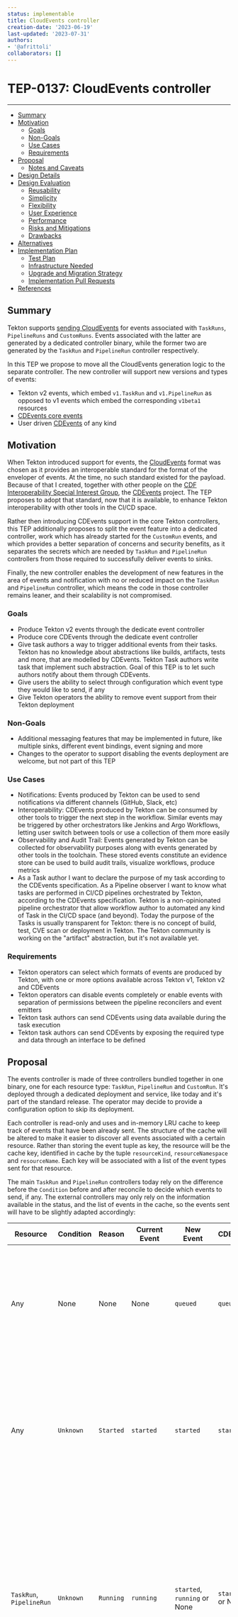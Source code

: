 ```yaml
---
status: implementable
title: CloudEvents controller
creation-date: '2023-06-19'
last-updated: '2023-07-31'
authors:
- '@afrittoli'
collaborators: []
---
```


# TEP-0137: CloudEvents controller
---

<!-- toc -->
- [Summary](#summary)
- [Motivation](#motivation)
  - [Goals](#goals)
  - [Non-Goals](#non-goals)
  - [Use Cases](#use-cases)
  - [Requirements](#requirements)
- [Proposal](#proposal)
  - [Notes and Caveats](#notes-and-caveats)
- [Design Details](#design-details)
- [Design Evaluation](#design-evaluation)
  - [Reusability](#reusability)
  - [Simplicity](#simplicity)
  - [Flexibility](#flexibility)
  - [User Experience](#user-experience)
  - [Performance](#performance)
  - [Risks and Mitigations](#risks-and-mitigations)
  - [Drawbacks](#drawbacks)
- [Alternatives](#alternatives)
- [Implementation Plan](#implementation-plan)
  - [Test Plan](#test-plan)
  - [Infrastructure Needed](#infrastructure-needed)
  - [Upgrade and Migration Strategy](#upgrade-and-migration-strategy)
  - [Implementation Pull Requests](#implementation-pull-requests)
- [References](#references)
<!-- /toc -->

## Summary

Tekton supports [sending CloudEvents][tekton-ce-docs] for events associated
with `TaskRuns`, `PipelineRuns` and `CustomRuns`. Events associated with the
latter are generated by a dedicated controller binary, while the former two
are generated by the `TaskRun` and `PipelineRun` controller respectively.

In this TEP we propose to move all the CloudEvents generation logic to the
separate controller. The new controller will support new versions and types
of events:

- Tekton v2 events, which embed `v1.TaskRun` and `v1.PipelineRun` as opposed
  to v1 events which embed the corresponding `v1beta1` resources
- [CDEvents core events][cdevents-core]
- User driven [CDEvents][cdevents] of any kind

## Motivation

When Tekton introduced support for events, the [CloudEvents][cloudevents]
format was chosen as it provides an interoperable standard for the format of
the enveloper of events. At the time, no such standard existed for the
payload. Because of that I created, together with other people on the
[CDF Interoperability Special Interest Group][cdf-sig-interop], the
[CDEvents][cdevents] project. The TEP proposes to adopt that standard, now that
it is available, to enhance Tekton interoperability with other tools in the
CI/CD space.

Rather then introducing CDEvents support in the core Tekton controllers, this
TEP additionally proposes to split the event feature into a dedicated controller,
work which has already started for the `CustomRun` events, and which provides a
better separation of concerns and security benefits, as it separates the secrets
which are needed by `TaskRun` and `PipelineRun` controllers from those required
to successfully deliver events to sinks.

Finally, the new controller enables the development of new features in the area
of events and notification with no or reduced impact on the `TaskRun` and `PipelineRun`
controller, which means the code in those controller remains leaner, and their
scalability is not compromised.

### Goals

- Produce Tekton v2 events through the dedicate event controller
- Produce core CDEvents through the dedicate event controller
- Give task authors a way to trigger additional events from their tasks. Tekton
  has no knowledge about abstractions like builds, artifacts, tests and more,
  that are modelled by CDEvents. Tekton Task authors write task that implement
  such abstraction. Goal of this TEP is to let such authors notify about them
  through CDEvents.
- Give users the ability to select through configuration which event type they
  would like to send, if any
- Give Tekton operators the ability to remove event support from their
  Tekton deployment

### Non-Goals

- Additional messaging features that may be implemented in future, like multiple
  sinks, different event bindings, event signing and more
- Changes to the operator to support disabling the events deployment are welcome,
  but not part of this TEP

### Use Cases

- Notifications: Events produced by Tekton can be used to send notifications via
  different channels (GitHub, Slack, etc)
- Interoperability: CDEvents produced by Tekton can be consumed by other tools to
  trigger the next step in the workflow. Similar events may be triggered by other
  orchestrators like Jenkins and Argo Workflows, letting user switch between tools or
  use a collection of them more easily
- Observability and Audit Trail: Events generated by Tekton can be collected for
  observability purposes along with events generated by other tools in the toolchain.
  These stored events constitute an evidence store can be used to build audit trails,
  visualize workflows, produce metrics
- As a Task author I want to declare the purpose of my task according to the CDEvents
  specification. As a Pipeline observer I want to know what tasks are performed in
  CI/CD pipelines orchestrated by Tekton, according to the CDEvents specification.
  Tekton is a non-opinionated pipeline orchestrator that allow workflow author to
  automated any kind of Task in the CI/CD space (and beyond). Today the purpose of
  the Tasks is usually transparent for Tekton: there is no concept of build, test,
  CVE scan or deployment in Tekton. The Tekton community is working on the "artifact"
  abstraction, but it's not available yet.

### Requirements

- Tekton operators can select which formats of events are produced by Tekton, with
  one or more options available across Tekton v1, Tekton v2 and CDEvents
- Tekton operators can disable events completely or enable events with separation
  of permissions between the pipeline reconcilers and event emitters
- Tekton task authors can send CDEvents using data available during the task execution
- Tekton task authors can send CDEvents by exposing the required type and data through
  an interface to be defined

## Proposal

The events controller is made of three controllers bundled together in one binary,
one for each resource type: `TaskRun`, `PipelineRun` and `CustomRun`. It's deployed
through a dedicated deployment and service, like today and it's part of the standard
release. The operator may decide to provide a configuration option to skip its
deployment.

Each controller is read-only and uses and in-memory LRU cache to keep track of events
that have been already sent. The structure of the cache will be altered to make it
easier to discover all events associated with a certain resource.
Rather than storing the event tuple as key, the resource will be the cache key,
identified in cache by the tuple `resourceKind`, `resourceNamespace` and
`resourceName`. Each key will be associated with a list of the event types sent for
that resource.

The main `TaskRun` and `PipelineRun` controllers today rely on the difference before
the `Condition` before and after reconcile to decide which events to send, if any.
The external controllers may only rely on the information available in the status,
and the list of events in the cache, so the events sent will have to be slightly adapted
accordingly:

| Resource                 | Condition | Reason            | Current Event | New Event                    | CDEvent           | Notes                                                                                                                                                                                                                                                           |
|--------------------------|-----------|-------------------|---------------|------------------------------|-------------------|-----------------------------------------------------------------------------------------------------------------------------------------------------------------------------------------------------------------------------------------------------------------|
| Any                      | None      | None              | None          | `queued`                     | `queued`          | When the resource has no status, we know that it has been queued, but we don't know when the main controller will pick it up                                                                                                                                    |
| Any                      | `Unknown` | `Started`         | `started`     | `started`                    | `started`         | The `Started` reason will only be visible by the controller is the main controller was not able to start running its resources in the same reconcile cycle                                                                                                      |
| `TaskRun`, `PipelineRun` | `Unknown` | `Running`         | `running`     | `started`, `running` or None | `started` or None | If the `started` event was not sent yet, it is sent. If the `running` event was not sent yet, it is sent. If both events were sent already, the `running` event is sent only if there was a change in the `Condition` compared to the last `running` event sent |
| `TaskRun`, `PipelineRun` | `Unknown` | Any but `Running` | `unknown`     | `started`, `unknown` or None | `started` or None | If the `started` event was not sent yet, it is sent. If the `unknown` event was not sent yet, it is sent. If both events were sent already, the `unknown` event is sent only if there was a change in the `Condition` compared to the last `unknown` event sent |
| `CustomRun`              | `Unknown` | Any               | `running`     | `started`, `running`         | `started` or None | If the `started` event was not sent yet, it is sent. We cannot make assumptions about how `Reason` and `Message` are used by the custom run controller, so always send a `running` event                                                                        |
| Any                      | `Succeed` | Any               | `successful`  | `successful`                 | `finished`        | The `finished` CDEvent include the `Condition` in the `outcome` field                                                                                                                                                                                           |
| Any                      | `Failed`  | Any               | `failed`      | `failed`                     | `finished`        | The `finished` CDEvent include the `Condition` in the `outcome` field                                                                                                                                                                                           |

Since the logic for sending events depends on the content of the cache, it's important
for the cache to be updated **in order**.

### Notes and Caveats

N/A

## Design Details

Example configuration:

```yaml
apiVersion: v1
kind: ConfigMap
metadata:
  name: config-events
  namespace: tekton-pipelines
  labels:
    app.kubernetes.io/instance: default
    app.kubernetes.io/part-of: tekton-pipelines
data:
  # formats contains a comma separated list of event formats to be used
  # the only format supported today is "tektonv1". An empty string is not
  # a valid configuration. To disable events, do not specify the sink.
  formats: "tektonv1,cdevents"

  # sink contains the event sink to be used for TaskRun, PipelineRun and
  # CustomRun. If no sink is specified, no CloudEvent is generated.
  # This setting supercedes the "default-cloud-events-sink" from the
  # "config-defaults" config map
  sink: "https://events.sink/cdevents"
```

Example CDEvent:

```yaml
{
  "context": {
    "version": "0.3.0",
    "id": "271069a8-fc18-44f1-b38f-9d70a1695819",
    "source": "/apis/tekton.dev/v1/namespaces/default/taskrun/print-date-q4hv8",
    "type": "dev.cdevents.taskrun.finished.0.1.1",
    "timestamp": "2023-03-20T14:27:05.315384Z"
  },
  "subject": {
    "id": "print-date-q4hv8",
    "source": "/apis/tekton.dev/v1/namespaces/default/taskrun/print-date-q4hv8",
    "type": "taskRun",
    "content": {
      "taskName": "<embedded>",
      "url": "https://tekton.dashboard/print-date-q4hv8"
    }
  },
  "customData": {
    apiVersion: tekton.dev/v1
    kind: TaskRun
    metadata:
      annotations:
        pipeline.tekton.dev/release: 65b0eee-dirty
      creationTimestamp: "2023-07-04T09:39:51Z"
      generateName: print-date-
      generation: 1
      labels:
        app.kubernetes.io/managed-by: tekton-pipelines
      name: print-date-q4hv8
      namespace: default
      resourceVersion: "341953"
      uid: 99cde96f-d919-4abf-bbd6-026a343b79d7
    spec:
      serviceAccountName: default
      taskSpec:
        description: |
          A simple task that prints the date.
        results:
        - description: The current date in unix timestamp format
          name: current-date-unix-timestamp
          type: string
        - description: The current date in human readable format
          name: current-date-human-readable
          type: string
        steps:
        - computeResources: {}
          image: bash:latest
          name: print-date-unix-timestamp
          script: |
            #!/usr/bin/env bash
            date +%s | tee $(results.current-date-unix-timestamp.path)
        - computeResources: {}
          image: bash:latest
          name: print-date-human-readable
          script: |
            #!/usr/bin/env bash
            date | tee $(results.current-date-human-readable.path)
      timeout: 1h0m0s
    status:
      completionTime: "2023-07-04T09:40:03Z"
      conditions:
      - lastTransitionTime: "2023-07-04T09:40:03Z"
        message: All Steps have completed executing
        reason: Succeeded
        status: "True"
        type: Succeeded
      podName: print-date-q4hv8-pod
      provenance:
        featureFlags:
          AwaitSidecarReadiness: true
          DisableAffinityAssistant: false
          DisableCredsInit: false
          EnableAPIFields: beta
          EnableProvenanceInStatus: true
          EnableTektonOCIBundles: false
          EnforceNonfalsifiability: ""
          MaxResultSize: 4096
          RequireGitSSHSecretKnownHosts: false
          ResultExtractionMethod: termination-message
          RunningInEnvWithInjectedSidecars: true
          ScopeWhenExpressionsToTask: false
          SendCloudEventsForRuns: false
          SetSecurityContext: false
          VerificationNoMatchPolicy: ignore
      results:
      - name: current-date-unix-timestamp
        type: string
        value: |
          1688463601
      - name: current-date-human-readable
        type: string
        value: |
          Tue Jul  4 09:40:02 UTC 2023
      startTime: "2023-07-04T09:39:51Z"
      steps:
      - container: step-print-date-unix-timestamp
        imageID: docker.io/library/bash@sha256:1ea30d9b65797fbae4787f6188796e7189371019031958a167423d347d32eada
        name: print-date-unix-timestamp
        terminated:
          containerID: containerd://a8e8bcdd0f15dfbc98e0f3779bc16609dd04b84c7b0c0008f38c5a16136bc11d
          exitCode: 0
          finishedAt: "2023-07-04T09:40:01Z"
          message: '[{"key":"current-date-unix-timestamp","value":"1688463601\n","type":1}]'
          reason: Completed
          startedAt: "2023-07-04T09:40:01Z"
      - container: step-print-date-human-readable
        imageID: docker.io/library/bash@sha256:1ea30d9b65797fbae4787f6188796e7189371019031958a167423d347d32eada
        name: print-date-human-readable
        terminated:
          containerID: containerd://d81697777ce38e2e461c388fbebbec5c925d03a85169d3c98e66da83ebe5bd27
          exitCode: 0
          finishedAt: "2023-07-04T09:40:02Z"
          message: '[{"key":"current-date-human-readable","value":"Tue Jul  4 09:40:02
            UTC 2023\n","type":1},{"key":"current-date-unix-timestamp","value":"1688463601\n","type":1}]'
          reason: Completed
          startedAt: "2023-07-04T09:40:02Z"
      taskSpec:
        description: |
          A simple task that prints the date.
        results:
        - description: The current date in unix timestamp format
          name: current-date-unix-timestamp
          type: string
        - description: The current date in human readable format
          name: current-date-human-readable
          type: string
        steps:
        - computeResources: {}
          image: bash:latest
          name: print-date-unix-timestamp
          script: |
            #!/usr/bin/env bash
            date +%s | tee /tekton/results/current-date-unix-timestamp
        - computeResources: {}
          image: bash:latest
          name: print-date-human-readable
          script: |
            #!/usr/bin/env bash
            date | tee /tekton/results/current-date-human-readable
    }
  }
}
```

## Design Details

### Events Controller Structure

Tekton today has an event controller, deployed as a separate binary, which is used to send
events for `v1beta1.CustomRuns`. The same binary will include controllers for three resources:
`v1.TaskRun`, `v1.PipelineRun` and `v1beta1.CustomRuns`. Since most of the functionality is
identical for the three controllers and reconcilers, most of the logic will be included in
shared packages. The new `reconcile/notifications/runtimeobject.go` will include shared reconciler
functions, and the existing `reconcile/events` will continue to include the event rendering
and delivery functionality.

We will use the `v1beta1.RunObject` to treat the three resource types consistently:

```golang
type RunObject interface {
	// Object requires GetObjectKind() and DeepCopyObject()
	runtime.Object

	// ObjectMetaAccessor requires a GetObjectMeta that returns the ObjectMeta
	metav1.ObjectMetaAccessor

	// GetStatusCondition returns a ConditionAccessor
	GetStatusCondition() apis.ConditionAccessor

	IsSuccessful() bool
	IsCancelled() bool
	HasStarted() bool
	IsDone() bool
}
```

`ReconcileKind` method will be as simple as:

```golang
// ReconcileKind oberves the resource conditions and triggers notifications accordingly
func (c *Reconciler) ReconcileKind(ctx context.Context, taskRun *v1.TaskRun) pkgreconciler.Event {
	return notifications.ReconcileRuntimeObject(ctx, c, taskRun)
}
```

### Cache Design

We will use a more advanced cache library, `github.com/allegro/bigcache/v3`, which provides
better performance and reduced need for garbage collection.
The cache currently is used to store a representation of the events that have been sent
already. This will be changed to storing an hash of a resource and its condition, that in
most cases can be used to easily decide whether a certain key needs to be reconciled or not.

```golang
// ObjectKey is the object condition cache key which combines condition and object kind, namespace and name
func ObjectKey(object v1beta1.RunObject) (string, error) {
  (...)
	return hash(fmt.Sprintf("%s/%s/%s/%s/%s/%s/%s/%s",
		condition.Status,
		condition.Reason,
		condition.Message,
		object.GetObjectKind().GroupVersionKind().Group,
		object.GetObjectKind().GroupVersionKind().Version,
		object.GetObjectKind().GroupVersionKind().Kind,
		object.GetObjectMeta().GetNamespace(),
		object.GetObjectMeta().GetName()))
}
```

### Events Logic

Tekton events include "start", "running", "unknown", "succeeded" and "failed".
The switch between "start" and "running" may happen in a single run of the core reconciler,
and thus it is more complex to achieve for an external observer.
A better model is provided by the CDEvents list of events, which include "queued", "started"
and "finished". To mirror that, we will introduce a new "queued" Tekton event, which will be
sent when no condition at all is set on a resource.

For backwards compatibility we need to continue to produce both the "start" and
"running" events, which means that in some cases those two events will have to be sent during
a single events controller reconcile cycle:

```
if (condition is set) {
  if (resource is not running) {
    send start event
    store start event in cache
  } else {
    // resource is running
    if !(start event in cache) {
      send start event
      store start event in cache
    }
    send running event
  }
}
```

### CDEvents Design

This section covers the following areas:

- the data required for sending CDEvents
- when events may be sent, whether that's Tekton driven or user driven
- the interface available to users to pass the data
- the mechanism used by the events controller to access it

There are a few different options described, which are not necessarily mutually exclusive,
i.e. they could be both implemented to give users a richer set of features.

#### Data Required From Users

CDEvents are composed of a three main sections: `context`. `subject` and `customData`.
The `context` has a fixed structure, e.g.

```json
  "context": {
    "version": "0.3.0",
    "id": "271069a8-fc18-44f1-b38f-9d70a1695819",
    "source": "/event/source/123",
    "type": "dev.cdevents.artifact.packaged.0.1.1",
    "timestamp": "2023-03-20T14:27:05.315384Z"
  },
```

The only field where user input is strictly required is the type. Type is made of a fixed
prefix `dev.cdevents`, a subject e.g. `artifact`, a predicate e.g. `packaged` and a version.
The version part e.g. `0.1.1` is controller by Tekton, so subject and predicate must be
provided by the user.

The structure of `subject` has some common fields, `id`, `source` and `type`, while 
`subject.content` depends on subject and predicate, for instance:

```json
  "subject": {
    "id": "pkg:golang/mygit.com/myorg/myapp@234fd47e07d1004f0aed9c",
    "source": "/event/source/123",
    "type": "artifact",
    "content": {
      "change": {
        "id": "myChange123",
        "source": "my-git.example/an-org/a-repo"
      }
    }
  }
```

The `subject.id` must be provided by the users, as well as the `subject.content` section.

Finally, [`customData`][cdevents-custom-data] hosts user defined content, which can be JSON,
or any other content type as long as it's base64 encoded.

#### When Events Are Sent

There are several options when it comes to sending events, the tables below captures them
and some considerations for each. The main distinction is between Tekton controller and user
controlled. 

For Tekton controlled events, the user provides any data required for sending the events,
and the Tekton controllers send the events based on the status of resources. This is how
events are sent today.

For user controller events, user decide when an event is sent, so they to have to ensure that
the flow of execution allows for the event to be sent. Tekton may provide some
interface to let users specify the data required and let Tekton send the events.
Alternatively, events can be sent by the user directly, which is possible today. It gives
users maximum flexibility but it also leaves the heavy-lifting of sending events to them.

| `TaskRun`/`CustomRun` | Controlled by |              Trigger               |                      Data Available                       |                   Example Events                    |
|:----------------------|:-------------:|:----------------------------------:|:---------------------------------------------------------:|:---------------------------------------------------:|
| Before Start          |     User      | Dedicated resource in the Pipeline |                       Used defined                        |                         Any                         |
| Start                 |    Tekton     |          Resource Created          |                  Annotations, Parameters                  |         Build Started, TestSuiteRun Started         |
| Running               |    Tekton     |     Condition Changed, Unknown     |                  Annotations, Parameters                  |                                                     |
| Running               |     User      |      Event requested by user       |          Any data available in the step context           |                         Any                         |
| End                   |    Tekton     |  Condition Changed, True or False  |             Annotations, Parameters, Results              | Build Finished, Artifact Packaged, Service Deployed |
| After End             |     User      | Dedicated resource in the Pipeline | Any available in the context, results from previous Tasks |                         Any                         |

#### User Interface

TBD

#### Events Controller Interface

##### Resource Status

The events controller sends CDEvents based on the input it receives through the status of
the resources `TaskRun`, `PipelineRun` and `CustomRun` - more specifically, events can only
be sent when a change happens in the `Condition` of one of these resources.
In addition, the data required to send an event should be stored in the status of the
resource for the events controller to consume.


##### Custom Resource

The events controller sends CDEvents based on custom resources. The custom resources contain
all the user data required to send the events, for instance:

```yaml
apiVersion: tekton.dev/v1beta1
kind: CustomRun
metadata:
  generateName: cdevent-
spec:
  ref:
    apiVersion: custom.tekton.dev/v0
    kind: CDEvent
  params:
    - name: context
      value:
        type: dev.cdevents.build.started
    - name: subject
      value:
        id: myBuild123
    - name: subject-content
        pipelineName: myPipeline
        url: http://example.com/myTaskRun123
    - name: data
      value:
        customDataContentType: "application/json"
        customData: "{\"k1\": \"v1\"}"
```

The example `CustomRun` above could be produced by the pipeline controller or a sidecar
running along the workload, depending on the user interface. 
Alternatively, the same `CustomRun` can be embedded by a user in a `Pipeline` definition,
for instance the following sequence of tasks could be define:

- task send "build.started" event
- task execute "build"
- task send "build.finished" event

The disadvantage of this approach though is that it's up to users to ensure that end the
third task is executed and has all the context required from the build task.

#### Triggering of CDEvents

The events controller reacts to updates to the watched resources `status`.

## Design Evaluation

The experimental controller today uses a combination of annotations, parameters and results
to detect that CDEvents should be sent for a specific Task. This can result in a rather verbose
set of annotation that define event type and the name of each input parameter and result to be
used to collect the data required to sent the event. This approach allows for events to be
sent at the start and completion of a Task only.

An alternative implementation could be to provide Task authors with a file system based API,
similar to what is available for results, accessible via variables, which might allow for
events to be sent at any point during the execution of a Task. Such functionality would
require continuous monitoring for the file-system pod to surface the data for the events
controller to produce and send the final event.

### Reusability

The implementation of Tekton v1, v2 and CDEvents core events will be based on the existing
code in `tektoncd/pipeline` and `tektoncd/experimental`.

The support for additional CDEvents format may reuse the strategy in `tektoncd/experimental`
or add new functionality depending on how the feature is designed.

### Simplicity

The proposed feature by default introduces minimal changes to the user experience and
no changes for the Tekton operator.

Operators will gain extra flexibility:
- select the event format
- tune RBAC permissions for the event producing component in Tekton

### Flexibility

This proposal introduces a dependency to the [CDEvents golang SDK][cdevents-go-sdk],
which it turn depends on the `CloudEvents` SDK, which is already a dependency for Tekton,
as well as on the [`package URL (pURL)` go SDK][purl-go-sdk].

### Conformance

There is no conformance requirement associated with events today, even though that's
something we may consider in future. There adoption of CDEvents is an ideal choice
for Tekton conformant system, as the ability to produce CDEvents brings interoperability
value beyond the conformance to the Tekton API.

### User Experience

From a user point of view, Tekton will expand its event functionality
as an opt-in. The only change that over time will be required for
event users will be to use the new config map, once the deprecated
configuration option is removed.

### Performance

Moving CloudEvents to a separated controller reduces the functional
responsibilities of the core controllers and it allows them and the
event controllers to scale independently.

The separated CloudEvents controller does not share the same context
that the the main controllers have; because it must maintain a cache
of the events that have been sent until now, to avoid event duplicates.
The approach used today is to use a per-controller in-memory cache.
The sharding of resources across controllers when scaling horizontally
allows for the cache to be shared too and held in memory.

A simple LRU cache is used in the current implementation. It shall be
considered whether to switch to a [better performing cache library][go-cache-comparison].

### Risks and Mitigations

Events could be used by malicious users to share sensitive information.
This is not a *new* risk though. Filters could be implemented to help
preventing leaks of sensitive data. Best practices can be documented to
help Tekton authors and operators to make the right, secure choices.

### Drawbacks

The event cache is ephemeral, so it is possible that a few events may
be duplicated after a controller restart.

## Alternatives

- Tekton v2 events and CDEvents could be implemented without using a dedicated
  controller for events
- Tekton v1 events could be moved to a dedicated controller for events with no
  support for CDEvents
- Only core CDEvents events could be supported (`TaskRun` and `PipelineRun`
  events)

## Implementation Plan

The most pressing feature for this TEP is the support for Tekton `v1` API
in events, which is done through the introduction of `v2` events. Because
of that, the implementation plan puts that towards the beginning of the
implementation plan:

- Create a dedicated config map for events configuration. Deprecate the current
  settings in the `defaults` config map. Log warning in case of inconsistent
  configuration, and let the config map take over when used
- Relocate the existing CloudEvents logic (v1 events) to the events controller
- Document operational options for the events controller (disable, scale, tune
  RBAC, maintenance)
- Introduce a config flag for the event format to be produced. Initial value
  is `v1` only. The controller may send multiple events if multiple values are
  selected, although only one is available for now
- Restructure the cache module to exclude the event type from the key.
  Update the new cache content based filtering logic accordingly and introduce
  the `v1` queued event for `CustomRuns`
- Move `TaskRun` events (for `v1`) to the external controller
- Move `PipelineRun` events (for `v1`) to the external controller and cleanup
  any logic related to the main controller sending CloudEvents
- Introduce support for `v2` events. Add the `v2` value to the list of valid
  configurations and document the `v2` format. Deprecate the `v1` format.
- Introduce support for core CDEvents (`PipelineRun` and `TaskRun` events) with
  the corresponding configuration flag and documentation
- Introduce support for other CDEvents to let task author emit reacher events
  during pipeline execution


### Test Plan

- Shared testing package for controller unit tests
- Unit tests, reconcile and controller tests for each controller

### Infrastructure Needed

<!--
(optional)

Use this section if you need things from the project or working group.
Examples include a new subproject, repos requested, GitHub details.
Listing these here allows a working group to get the process for these
resources started right away.
-->

### Upgrade and Migration Strategy

<!--
(optional)

Use this section to detail whether this feature needs an upgrade or
migration strategy. This is especially useful when we modify a
behavior or add a feature that may replace and deprecate a current one.
-->

### Implementation Pull Requests

- [New config map](https://github.com/tektoncd/community/pull/1028)
- [Rename customrun package](https://github.com/tektoncd/pipeline/pull/6884)
- [Restructure customrun event controller](https://github.com/tektoncd/pipeline/pull/6889)

## References

- [CloudEvents controller issue in community repo][ce-controller-issue]
- [CloudEvents controller experiment][ce-controller-repo]
- [CloudEvents controller for CustomRuns in separate binary][ce-controller-for-runs]
- [Issue about moving CloudEvents controller to a separate binary][ce-separate-controller-issue]

[ce-controller-issue]: https://github.com/tektoncd/community/issues/435
[ce-controller-repo]: https://github.com/tektoncd/experimental/tree/main/cloudevents
[ce-controller-for-runs]: https://github.com/tektoncd/pipeline/pull/6529
[ce-separate-controller-issue]: https://github.com/tektoncd/pipeline/issues/2944
[tekton-ce-docs]: https://tekton.dev/docs/pipelines/events/
[cdevents-core]: https://github.com/cdevents/spec/blob/v0.3.0/core.md
[cdevents]: https://cdevents.dev
[cloudevents]: https://cloudevents.io
[cdf-sig-interop]: https://github.com/cdfoundation/sig-interoperability
[cdevents-go-sdk]: https://github.com/cdevents/sdk-go
[purl-go-sdk]: https://github.com/package-url/packageurl-go
[go-cache-comparison]: https://medium.com/codex/our-go-cache-library-choices-406f2662d6b
[cdevents-custom-data]: https://github.com/cdevents/spec/blob/v0.3.0/spec.md#cdevents-custom-data
